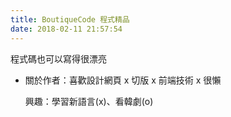 ```yaml
---
title: BoutiqueCode 程式精品
date: 2018-02-11 21:57:54
---
```


<div class="tip">
程式碼也可以寫得很漂亮
</div>
<ul>
<li>
<p>關於作者：喜歡設計網頁 x 切版 x 前端技術 x 很懶</p>
<p>興趣：學習新語言(x)、看韓劇(o)</p>

</li>
</ul>
